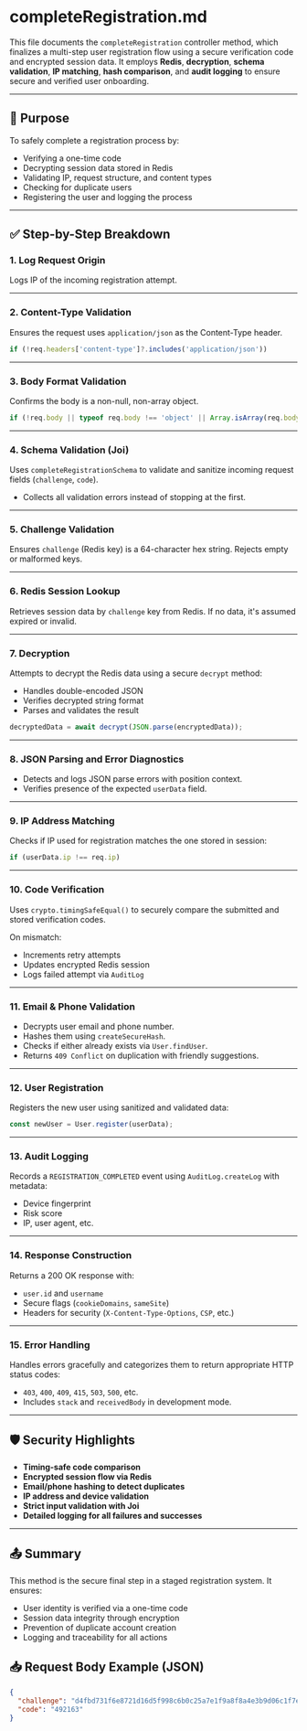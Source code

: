 # completeRegistration.md

This file documents the `completeRegistration` controller method, which finalizes a multi-step user registration flow using a secure verification code and encrypted session data. It employs **Redis**, **decryption**, **schema validation**, **IP matching**, **hash comparison**, and **audit logging** to ensure secure and verified user onboarding.

---

## 🔐 Purpose

To safely complete a registration process by:
- Verifying a one-time code
- Decrypting session data stored in Redis
- Validating IP, request structure, and content types
- Checking for duplicate users
- Registering the user and logging the process

---

## ✅ Step-by-Step Breakdown

### 1. **Log Request Origin**
Logs IP of the incoming registration attempt.

---

### 2. **Content-Type Validation**
Ensures the request uses `application/json` as the Content-Type header.

```js
if (!req.headers['content-type']?.includes('application/json'))
````

---

### 3. **Body Format Validation**

Confirms the body is a non-null, non-array object.

```js
if (!req.body || typeof req.body !== 'object' || Array.isArray(req.body))
```

---

### 4. **Schema Validation (Joi)**

Uses `completeRegistrationSchema` to validate and sanitize incoming request fields (`challenge`, `code`).

* Collects all validation errors instead of stopping at the first.

---

### 5. **Challenge Validation**

Ensures `challenge` (Redis key) is a 64-character hex string. Rejects empty or malformed keys.

---

### 6. **Redis Session Lookup**

Retrieves session data by `challenge` key from Redis. If no data, it's assumed expired or invalid.

---

### 7. **Decryption**

Attempts to decrypt the Redis data using a secure `decrypt` method:

* Handles double-encoded JSON
* Verifies decrypted string format
* Parses and validates the result

```js
decryptedData = await decrypt(JSON.parse(encryptedData));
```

---

### 8. **JSON Parsing and Error Diagnostics**

* Detects and logs JSON parse errors with position context.
* Verifies presence of the expected `userData` field.

---

### 9. **IP Address Matching**

Checks if IP used for registration matches the one stored in session:

```js
if (userData.ip !== req.ip)
```

---

### 10. **Code Verification**

Uses `crypto.timingSafeEqual()` to securely compare the submitted and stored verification codes.

On mismatch:

* Increments retry attempts
* Updates encrypted Redis session
* Logs failed attempt via `AuditLog`

---

### 11. **Email & Phone Validation**

* Decrypts user email and phone number.
* Hashes them using `createSecureHash`.
* Checks if either already exists via `User.findUser`.
* Returns `409 Conflict` on duplication with friendly suggestions.

---

### 12. **User Registration**

Registers the new user using sanitized and validated data:

```js
const newUser = User.register(userData);
```

---

### 13. **Audit Logging**

Records a `REGISTRATION_COMPLETED` event using `AuditLog.createLog` with metadata:

* Device fingerprint
* Risk score
* IP, user agent, etc.

---

### 14. **Response Construction**

Returns a 200 OK response with:

* `user.id` and `username`
* Secure flags (`cookieDomains`, `sameSite`)
* Headers for security (`X-Content-Type-Options`, `CSP`, etc.)

---

### 15. **Error Handling**

Handles errors gracefully and categorizes them to return appropriate HTTP status codes:

* `403`, `400`, `409`, `415`, `503`, `500`, etc.
* Includes `stack` and `receivedBody` in development mode.

---

## 🛡️ Security Highlights

* **Timing-safe code comparison**
* **Encrypted session flow via Redis**
* **Email/phone hashing to detect duplicates**
* **IP address and device validation**
* **Strict input validation with Joi**
* **Detailed logging for all failures and successes**

---

## 📤 Summary

This method is the secure final step in a staged registration system. It ensures:

* User identity is verified via a one-time code
* Session data integrity through encryption
* Prevention of duplicate account creation
* Logging and traceability for all actions

## 📥 Request Body Example (JSON)

```json
{
  "challenge": "d4fbd731f6e8721d16d5f998c6b0c25a7e1f9a8f8a4e3b9d06c1f7e9a1c2b3e4",
  "code": "492163"
}
